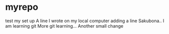 # myrepo
test my set up
A line I wrote on my local computer
adding a line
Sakubona.. I am learning git
More git learning...
Another small change

